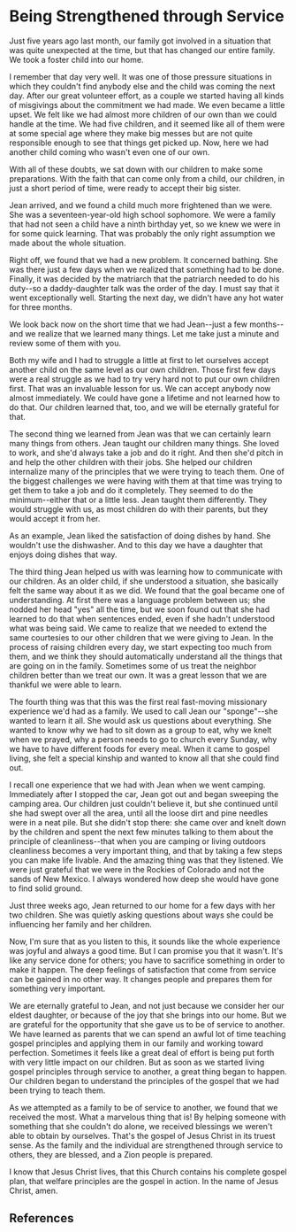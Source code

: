 # Being Strengthened through Service

Just five years ago last month, our family got involved in a situation that
was quite unexpected at the time, but that has changed our entire family. We
took a foster child into our home.

I remember that day very well. It was one of those pressure situations in
which they couldn't find anybody else and the child was coming the next day.
After our great volunteer effort, as a couple we started having all kinds of
misgivings about the commitment we had made. We even became a little upset. We
felt like we had almost more children of our own than we could handle at the
time. We had five children, and it seemed like all of them were at some
special age where they make big messes but are not quite responsible enough to
see that things get picked up. Now, here we had another child coming who
wasn't even one of our own.

With all of these doubts, we sat down with our children to make some
preparations. With the faith that can come only from a child, our children, in
just a short period of time, were ready to accept their big sister.

Jean arrived, and we found a child much more frightened than we were. She was
a seventeen-year-old high school sophomore. We were a family that had not seen
a child have a ninth birthday yet, so we knew we were in for some quick
learning. That was probably the only right assumption we made about the whole
situation.

Right off, we found that we had a new problem. It concerned bathing. She was
there just a few days when we realized that something had to be done. Finally,
it was decided by the matriarch that the patriarch needed to do his duty--so a
daddy-daughter talk was the order of the day. I must say that it went
exceptionally well. Starting the next day, we didn't have any hot water for
three months.

We look back now on the short time that we had Jean--just a few months--and we
realize that we learned many things. Let me take just a minute and review some
of them with you.

Both my wife and I had to struggle a little at first to let ourselves accept
another child on the same level as our own children. Those first few days were
a real struggle as we had to try very hard not to put our own children first.
That was an invaluable lesson for us. We can accept anybody now almost
immediately. We could have gone a lifetime and not learned how to do that. Our
children learned that, too, and we will be eternally grateful for that.

The second thing we learned from Jean was that we can certainly learn many
things from others. Jean taught our children many things. She loved to work,
and she'd always take a job and do it right. And then she'd pitch in and help
the other children with their jobs. She helped our children internalize many
of the principles that we were trying to teach them. One of the biggest
challenges we were having with them at that time was trying to get them to
take a job and do it completely. They seemed to do the minimum--either that or
a little less. Jean taught them differently. They would struggle with us, as
most children do with their parents, but they would accept it from her.

As an example, Jean liked the satisfaction of doing dishes by hand. She
wouldn't use the dishwasher. And to this day we have a daughter that enjoys
doing dishes that way.

The third thing Jean helped us with was learning how to communicate with our
children. As an older child, if she understood a situation, she basically felt
the same way about it as we did. We found that the goal became one of
understanding. At first there was a language problem between us; she nodded
her head "yes" all the time, but we soon found out that she had learned to do
that when sentences ended, even if she hadn't understood what was being said.
We came to realize that we needed to extend the same courtesies to our other
children that we were giving to Jean. In the process of raising children every
day, we start expecting too much from them, and we think they should
automatically understand all the things that are going on in the family.
Sometimes some of us treat the neighbor children better than we treat our own.
It was a great lesson that we are thankful we were able to learn.

The fourth thing was that this was the first real fast-moving missionary
experience we'd had as a family. We used to call Jean our "sponge"--she wanted
to learn it all. She would ask us questions about everything. She wanted to
know why we had to sit down as a group to eat, why we knelt when we prayed,
why a person needs to go to church every Sunday, why we have to have different
foods for every meal. When it came to gospel living, she felt a special
kinship and wanted to know all that she could find out.

I recall one experience that we had with Jean when we went camping.
Immediately after I stopped the car, Jean got out and began sweeping the
camping area. Our children just couldn't believe it, but she continued until
she had swept over all the area, until all the loose dirt and pine needles
were in a neat pile. But she didn't stop there: she came over and knelt down
by the children and spent the next few minutes talking to them about the
principle of cleanliness--that when you are camping or living outdoors
cleanliness becomes a very important thing, and that by taking a few steps you
can make life livable. And the amazing thing was that they listened. We were
just grateful that we were in the Rockies of Colorado and not the sands of New
Mexico. I always wondered how deep she would have gone to find solid ground.

Just three weeks ago, Jean returned to our home for a few days with her two
children. She was quietly asking questions about ways she could be influencing
her family and her children.

Now, I'm sure that as you listen to this, it sounds like the whole experience
was joyful and always a good time. But I can promise you that it wasn't. It's
like any service done for others; you have to sacrifice something in order to
make it happen. The deep feelings of satisfaction that come from service can
be gained in no other way. It changes people and prepares them for something
very important.

We are eternally grateful to Jean, and not just because we consider her our
eldest daughter, or because of the joy that she brings into our home. But we
are grateful for the opportunity that she gave us to be of service to another.
We have learned as parents that we can spend an awful lot of time teaching
gospel principles and applying them in our family and working toward
perfection. Sometimes it feels like a great deal of effort is being put forth
with very little impact on our children. But as soon as we started living
gospel principles through service to another, a great thing began to happen.
Our children began to understand the principles of the gospel that we had been
trying to teach them.

As we attempted as a family to be of service to another, we found that we
received the most. What a marvelous thing that is! By helping someone with
something that she couldn't do alone, we received blessings we weren't able to
obtain by ourselves. That's the gospel of Jesus Christ in its truest sense. As
the family and the individual are strengthened through service to others, they
are blessed, and a Zion people is prepared.

I know that Jesus Christ lives, that this Church contains his complete gospel
plan, that welfare principles are the gospel in action. In the name of Jesus
Christ, amen.

## References

